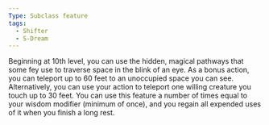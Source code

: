 ```yaml
---
Type: Subclass feature
tags:
  - Shifter
  - S-Dream
---
```

Beginning at 10th level, you can use the hidden, magical pathways that some fey use to traverse space in the blink of an eye. As a bonus action, you can teleport up to 60 feet to an unoccupied space you can see. Alternatively, you can use your action to teleport one willing creature you touch up to 30 feet.
You can use this feature a number of times equal to your wisdom modifier (minimum of once), and you regain all expended uses of it when you finish a long rest.